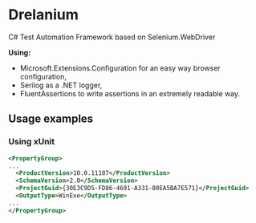 # Drelanium

C# Test Automation Framework based on Selenium.WebDriver

**Using:**
- Microsoft.Extensions.Configuration for an easy way browser configuration,
- Serilog as a .NET logger,
- FluentAssertions to write assertions in an extremely readable way.

## Usage examples

### Using xUnit

```xml
<PropertyGroup>
...
  <ProductVersion>10.0.11107</ProductVersion>
  <SchemaVersion>2.0</SchemaVersion>
  <ProjectGuid>{30E3C9D5-FD86-4691-A331-80EA5BA7E571}</ProjectGuid>
  <OutputType>WinExe</OutputType>
...
</PropertyGroup>
```
